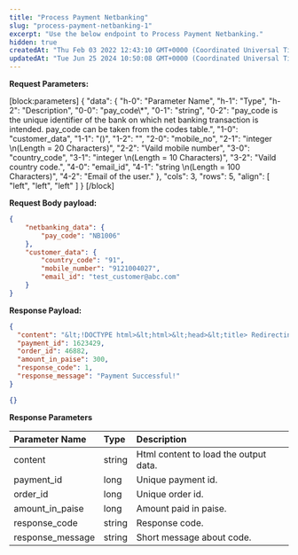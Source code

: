 ```yaml
---
title: "Process Payment Netbanking"
slug: "process-payment-netbanking-1"
excerpt: "Use the below endpoint to Process Payment Netbanking."
hidden: true
createdAt: "Thu Feb 03 2022 12:43:10 GMT+0000 (Coordinated Universal Time)"
updatedAt: "Tue Jun 25 2024 10:50:08 GMT+0000 (Coordinated Universal Time)"
---
```

**Request Parameters:** 

[block:parameters]
{
  "data": {
    "h-0": "Parameter Name",
    "h-1": "Type",
    "h-2": "Description",
    "0-0": "pay_code\\*",
    "0-1": "string",
    "0-2": "pay_code is the unique identifier of the bank on which net banking transaction is intended. pay_code can be taken from the codes table.",
    "1-0": "customer_data",
    "1-1": "()",
    "1-2": "",
    "2-0": "mobile_no",
    "2-1": "integer  \n(Length = 20 Characters)",
    "2-2": "Vaild mobile number",
    "3-0": "country_code",
    "3-1": "integer  \n(Length = 10 Characters)",
    "3-2": "Vaild country code.",
    "4-0": "email_id",
    "4-1": "string  \n(Length = 100 Characters)",
    "4-2": "Email of the user."
  },
  "cols": 3,
  "rows": 5,
  "align": [
    "left",
    "left",
    "left"
  ]
}
[/block]


**Request Body payload:** 

```json JSON
{
    "netbanking_data": {
        "pay_code": "NB1006"
    },
    "customer_data": {
        "country_code": "91",
        "mobile_number": "9121004027",
        "email_id": "test_customer@abc.com"
    }
}
```

**Response Payload:** 

```json 200 Success
{
  "content": "&lt;!DOCTYPE html>&lt;html>&lt;head>&lt;title> Redirecting ... &lt;/title>&lt;/head>&lt;body>&lt;script>var url = &#39;https://test.pinepg.in/pinepg/v2/process/payment?token=lRPM%2bQYBt%2f3QFrJt5VBAe4rSBIef9B8I5N5zEzmSwms%3d&#39;;window.location = url;&lt;/script>&lt;/body>&lt;/html>",
  "payment_id": 1623429,
  "order_id": 46882,
  "amount_in_paise": 300,
  "response_code": 1,
  "response_message": "Payment Successful!"
}
```
```json 400 Bad Request
{}
```

**Response Parameters** 

| Parameter Name   | Type   | Description                           |
| :--------------- | :----- | :------------------------------------ |
| content          | string | Html content to load the output data. |
| payment_id       | long   | Unique payment id.                    |
| order_id         | long   | Unique order id.                      |
| amount_in_paise  | long   | Amount paid in paise.                 |
| response_code    | string | Response code.                        |
| response_message | string | Short message about code.             |
